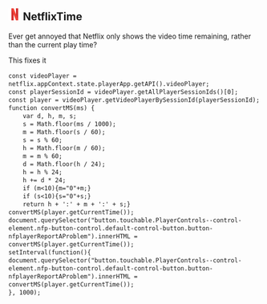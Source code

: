 ## ![Netflix Icon](/Media/netflixlogo24.png "NetflixTime") NetflixTime 

Ever get annoyed that Netflix only shows the video time remaining, rather than the current play time?

This fixes it

```JS
const videoPlayer = netflix.appContext.state.playerApp.getAPI().videoPlayer;
const playerSessionId = videoPlayer.getAllPlayerSessionIds()[0];
const player = videoPlayer.getVideoPlayerBySessionId(playerSessionId);
function convertMS(ms) {
    var d, h, m, s;
    s = Math.floor(ms / 1000);
    m = Math.floor(s / 60);
    s = s % 60;
    h = Math.floor(m / 60);
    m = m % 60;
    d = Math.floor(h / 24);
    h = h % 24;
    h += d * 24;
	if (m<10){m="0"+m;}
	if (s<10){s="0"+s;}
    return h + ':' + m + ':' + s;}
convertMS(player.getCurrentTime());
document.querySelector("button.touchable.PlayerControls--control-element.nfp-button-control.default-control-button.button-nfplayerReportAProblem").innerHTML = convertMS(player.getCurrentTime());
setInterval(function(){ 
document.querySelector("button.touchable.PlayerControls--control-element.nfp-button-control.default-control-button.button-nfplayerReportAProblem").innerHTML = convertMS(player.getCurrentTime());
}, 1000);
```
